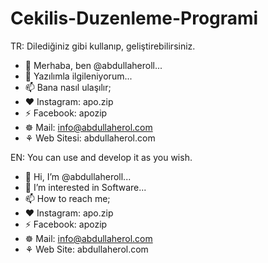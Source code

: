 # Cekilis-Duzenleme-Programi

TR:
Dilediğiniz gibi kullanıp, geliştirebilirsiniz.

- 👋 Merhaba, ben @abdullaheroll...
- 👀 Yazılımla ilgileniyorum...
- 📫 Bana nasıl ulaşılır;
- ❤ Instagram: apo.zip
- ⚡ Facebook: apozip
- ☸ Mail: info@abdullaherol.com
- ⚘ Web Sitesi: abdullaherol.com

EN:
You can use and develop it as you wish.

- 👋 Hi, I’m @abdullaheroll...
- 👀 I’m interested in Software...
- 📫 How to reach me;
- ❤ Instagram: apo.zip
- ⚡ Facebook: apozip
- ☸ Mail: info@abdullaherol.com
- ⚘ Web Site: abdullaherol.com
